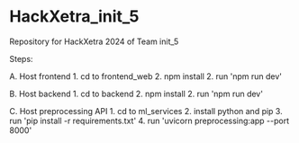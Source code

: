 # HackXetra_init_5
Repository for HackXetra 2024 of Team init_5

Steps:


A. Host frontend
    1. cd to frontend_web
    2. npm install
    2. run 'npm run dev'

B. Host backend
    1. cd to backend
    2. npm install
    2. run 'npm run dev'

C. Host preprocessing API
    1. cd to ml_services
    2. install python and pip
    3. run 'pip install -r requirements.txt'
    4. run 'uvicorn preprocessing:app --port 8000'

